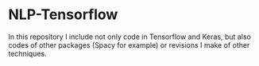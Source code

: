 # NLP-Tensorflow

In this repository I include not only code in Tensorflow and Keras, but also codes of other packages (Spacy for example) or revisions I make of other techniques.